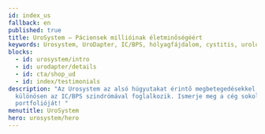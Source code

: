 ```yaml
---
id: index_us
fallback: en
published: true
title: UroSystem – Páciensek millióinak életminőségéért
keywords: Urosystem, UroDapter, IC/BPS, hólyagfájdalom, cystitis, urológia
blocks:
  - id: urosystem/intro
  - id: urodapter/details
  - id: cta/shop_ud
  - id: index/testimonials
description: "Az Urosystem az alsó húgyutakat érintő megbetegedésekkel,
  különösen az IC/BPS szindrómával foglalkozik. Ismerje meg a cég sokoldalú
  portfolióját! "
menutitle: UroSystem
hero: urosystem/hero
---
```

